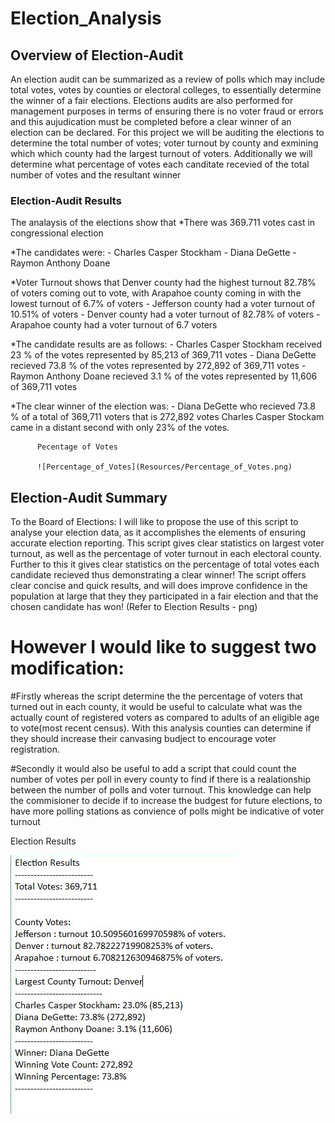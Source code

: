 # Election_Analysis

## Overview of Election-Audit

An election audit can be summarized as a review of polls which may include total votes, votes by counties or electoral colleges, to essentially determine the winner of a fair elections. Elections audits are also performed for management purposes in terms of ensuring there is no voter fraud or errors and this aujudication must be completed before a clear winner of an election can be declared. For this project we will be auditing the elections to determine the total number of votes; voter turnout by county and exmining which which county had the largest turnout of voters. Additionally we will determine what percentage of votes each canditate recevied of the total number of votes and the resultant winner 

### Election-Audit Results
The analaysis of the elections show that
  *There was 369.711 votes cast in congressional election
  
  *The candidates were:
    - Charles Casper Stockham
    - Diana DeGette
    - Raymon Anthony Doane
    
  *Voter Turnout shows that Denver county had the highest turnout 82.78% of voters coming out to vote, with Arapahoe county coming in with the lowest turnout of 6.7% of voters
    - Jefferson county had a voter turnout of 10.51% of voters
    - Denver county had a voter turnout of 82.78% of voters
    - Arapahoe county had a voter turnout of 6.7 voters
   
    
    
  *The candidate results are as follows:
    - Charles Casper Stockham received 23 % of the votes represented by 85,213 of 369,711 votes
    - Diana DeGette recieved 73.8 % of the votes represented by 272,892 of 369,711 votes
    - Raymon Anthony Doane recieved 3.1 % of the votes represented by 11,606 of 369,711 votes
    
  *The clear winner of the election was:
    - Diana DeGette who recieved 73.8 % of a total of 369,711 voters that is 272,892 votes
   Charles Casper Stockam came in a distant second with only 23% of the votes.
          
          Pecentage of Votes
          
          ![Percentage_of_Votes](Resources/Percentage_of_Votes.png)

## Election-Audit Summary

To the Board of Elections: I will like to propose the use of this script to analyse your election data, as it accomplishes the elements of ensuring accurate election reporting. This script gives clear statistics on largest voter turnout, as well as the percentage of voter turnout in each electoral county.  Further to this it gives clear statistics on the percentage of total votes each candidate recieved thus demonstrating a clear winner! The script offers clear concise and quick results, and will does improve confidence in the population at large that they they participated in a fair election and that the chosen candidate has won! (Refer to Election Results - png)

# However I would like to suggest two modification:

  #Firstly whereas the script determine the the percentage of voters that turned out in each county, it would be useful to calculate what was the actually count of registered   voters as compared to adults of an eligible age to vote(most recent census). With this analysis counties can determine if they should increase their canvasing budject to encourage voter registration.   
  
  #Secondly it would also be useful to add a script that could count the number of votes per poll in every county to find if there is a realationship between the number of polls and voter turnout. This knowledge can help the commisioner to decide if to increase the budgest for future elections, to have more polling stations as convience of polls might be indicative of voter turnout
  
  Election Results
  
  ![Election_Results](Resources/Election_Results.png)
